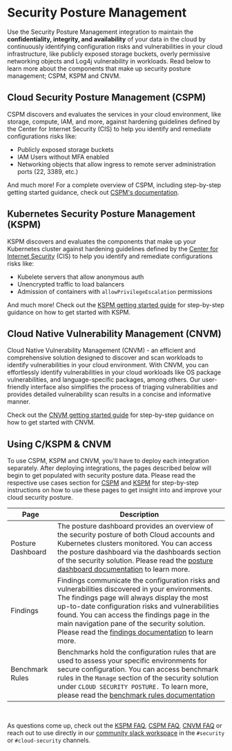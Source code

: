 # Security Posture Management

Use the Security Posture Management integration to maintain the **confidentiality, integrity, and availability** of your data in the cloud by continuously identifying configuration risks and vulnerabilities in your cloud infrastructure, like publicly exposed storage buckets, overly permissive networking objects and Log4j vulnerability in workloads. Read below to learn more about the components that make up security posture management; CSPM, KSPM and CNVM. 

## Cloud Security Posture Management (CSPM)

CSPM discovers and evaluates the services in your cloud environment, like storage, compute, IAM, and more, against hardening guidelines defined by the Center for Internet Security (CIS) to help you identify and remediate configurations risks like:

- Publicly exposed storage buckets 
- IAM Users without MFA enabled 
- Networking objects that allow ingress to remote server administration ports (22, 3389, etc.)

And much more! For a complete overview of CSPM, including step-by-step getting started guidance, check out [CSPM's documentation](https://ela.st/cspm).

## Kubernetes Security Posture Management (KSPM)

KSPM discovers and evaluates the components that make up your Kubernetes cluster against hardening guidelines defined by the [Center for Internet Security](https://www.cisecurity.org/) (CIS) to help you identify and remediate configurations risks like:

- Kubelete servers that allow anonymous auth
- Unencrypted traffic to load balancers
- Admission of containers with `allowPrivilegeEscalation` permissions 

And much more! Check out the [KSPM getting started guide](https://ela.st/kspm-get-started) for step-by-step guidance on how to get started with KSPM. 

## Cloud Native Vulnerability Management (CNVM)

Cloud Native Vulnerability Management (CNVM) - an efficient and comprehensive solution designed to discover and scan workloads to identify vulnerabilities in your cloud environment. With CNVM, you can effortlessly identify vulnerabilities in your cloud workloads like OS package vulnerabilities, and language-specific packages, among others. Our user-friendly interface also simplifies the process of triaging vulnerabilities and provides detailed vulnerability scan results in a concise and informative manner.

Check out the [CNVM getting started guide](https://ela.st/cnvm-get-started) for step-by-step guidance on how to get started with CNVM.

## Using C/KSPM & CNVM

To use CSPM, KSPM and CNVM, you'll have to deploy each integration separately. After deploying integrations, the pages described below will begin to get populated with security posture data. Please read the respective use cases section for [CSPM](https://ela.st/cspm-use-cases) and [KSPM](https://ela.st/kspm-use-cases) for step-by-step instructions on how to use these pages to get insight into and improve your cloud security posture.

| Page             | Description                                                                                                                                         |
| ----------------- | --------------------------------------------------------------------------------------------------------------------------------------------------- |
| Posture Dashboard | The posture dashboard provides an overview of the security posture of both Cloud accounts and Kubernetes clusters monitored. You can access the posture dashboard via the dashboards section of the security solution. Please read the [posture dashboard documentation](https://ela.st/posture-dashboard) to learn more.                                                |
| Findings          | Findings communicate the configuration risks and vulnerabilities discovered in your environments. The findings page will always display the most up-to-date configuration risks and vulnerabilities found. You can access the findings page in the main navigation pane of the security solution. Please read the [findings documentation](https://ela.st/findings) to learn more. |
| Benchmark Rules   | Benchmarks hold the configuration rules that are used to assess your specific environments for secure configuration. You can access benchmark rules in the `Manage` section of the security solution under `CLOUD SECURITY POSTURE.` To learn more, please read the [benchmark rules documentation](https://ela.st/configuration-rules)                                                                                                                                                            |

&nbsp;

As questions come up, check out the [KSPM FAQ](https://ela.st/kspm-faq), [CSPM FAQ](https://ela.st/cspm-faq), [CNVM FAQ](https://ela.st/cnvm-faq) or reach out to use directly in our [community slack workspace](https://elasticstack.slack.com/) in the `#security` or `#cloud-security` channels. 
